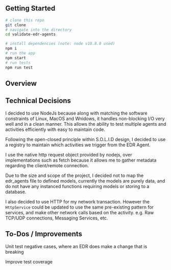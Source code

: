 ## Getting Started

```bash
# clone this repo
git clone 
# navigate into the directory
cd validate-edr-agents

# install dependencies (note: node v10.8.0 used)
npm i
# run the app
npm start
# run tests
npm run test
```

## Overview


## Technical Decisions

I decided to use NodeJs because along with matching the software constraints of Linux, MacOS and Wnidows, it handles non-blocking I/O very well and in a clean manner. This allows the ability to test multiple agents and activities efficiently with easy to maintain code.

Following the open-closed principle within S.O.L.I.D design, I decided to use a registry to maintain which activities we trigger from the EDR Agent.

I use the native http request object provided by nodejs, over implementations such as fetch because it allows me to gather metadata regarding the client/remote connection.

Due to the size and scope of the project, I decided not to map the edr_agents file to defined models, currently the models are purely data, and do not have any instanced functions requiring models or storing to a database. 

I also decided to use HTTP for my network transaction. However the `HttpService` could be updated to use the same pre-existing pattern for services, and make other network calls based on the activity. e.g. Raw TCP/UDP connections, Messaging Services, etc.


## To-Dos / Improvements

Unit test negative cases, where an EDR does make a change that is breaking 

Improve test coverage 